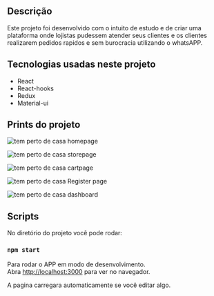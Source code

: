 
## Descrição

Este projeto foi desenvolvido com o intuito de estudo e de criar uma plataforma onde lojistas pudessem atender seus clientes e os clientes realizarem pedidos rapidos e sem burocracia utilizando o whatsAPP.

## Tecnologias usadas neste projeto

* React
* React-hooks
* Redux
* Material-ui

## Prints do projeto

![tem perto de casa homepage](https://i.imgur.com/5VopZShl.png?1)

![tem perto de casa storepage](https://i.imgur.com/QMfHbiPl.png)

![tem perto de casa cartpage](https://i.imgur.com/KFPKCyzl.png)

![tem perto de casa Register page](https://i.imgur.com/2iGpfZvl.png)

![tem perto de casa dashboard](https://i.imgur.com/Qia0H3Ql.png)


## Scripts

No diretório do projeto você pode rodar:

### `npm start`

Para rodar o APP em modo de desenvolvimento.<br />
Abra [http://localhost:3000](http://localhost:3000) para ver no navegador.

A pagina carregara automaticamente se você editar algo.<br />


